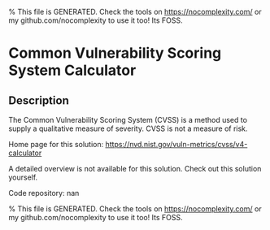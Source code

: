 
% This file is GENERATED. Check the tools on https://nocomplexity.com/ or my github.com/nocomplexity to use it too! Its FOSS. 

# Common Vulnerability Scoring System Calculator

## Description 

The Common Vulnerability Scoring System (CVSS) is a method used to supply a qualitative measure of severity. CVSS is not a measure of risk. 

Home page for this solution: https://nvd.nist.gov/vuln-metrics/cvss/v4-calculator 

A detailed overview is not available for this solution. Check out this solution yourself.

Code repository: nan


% This file is GENERATED. Check the tools on https://nocomplexity.com/ or my github.com/nocomplexity to use it too! Its FOSS. 

